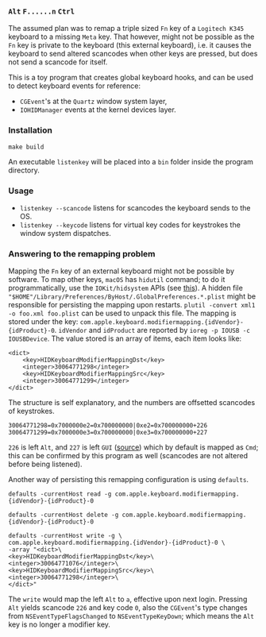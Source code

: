 
### `Alt` `F......n` `Ctrl`

The assumed plan was to remap a triple sized `Fn` key of a `Logitech K345` keyboard to a missing `Meta` key.
That however, might not be possible as the `Fn` key is private to the keyboard (this external keyboard), i.e. it causes the keyboard to send altered scancodes when other keys are pressed, but does not send a scancode for itself.

This is a toy program that creates global keyboard hooks, and can be used to detect keyboard events for reference:
  
  * `CGEvent`'s at the `Quartz` window system layer,
  * `IOHIDManager` events at the kernel devices layer.

### Installation

```
make build
```
An executable `listenkey` will be placed into a `bin` folder inside the program directory.

### Usage

* `listenkey --scancode` listens for scancodes the keyboard sends to the OS.
* `listenkey --keycode` listens for virtual key codes for keystrokes the window system dispatches.

### Answering to the remapping problem

Mapping the `Fn` key of an external keyboard might not be possible by software.
To map other keys, `macOS` has `hidutil` command;
to do it programmatically, use the `IOKit/hidsystem` APIs (see [this](https://developer.apple.com/library/content/technotes/tn2450/_index.html)).
A hidden file `"$HOME"/Library/Preferences/ByHost/.GlobalPreferences.*.plist`
might be responsible for persisting the mapping upon restarts.
`plutil -convert xml1 -o foo.xml foo.plist` can be used to unpack this file.
The mapping is stored under the key: `com.apple.keyboard.modifiermapping.{idVendor}-{idProduct}-0`.
`idVendor` and `idProduct` are reported by `ioreg -p IOUSB -c IOUSBDevice`.
The value stored is an array of items, each item looks like:

```
<dict>
    <key>HIDKeyboardModifierMappingDst</key>
    <integer>30064771298</integer>
    <key>HIDKeyboardModifierMappingSrc</key>
    <integer>30064771299</integer>
</dict>
```
The structure is self explanatory, and the numbers are offsetted scancodes of keystrokes.

```
30064771298=0x7000000e2=0x700000000|0xe2=0x700000000+226
30064771299=0x7000000e3=0x700000000|0xe3=0x700000000+227
```
`226` is left `Alt`, and `227` is left `GUI` ([source](http://www.freebsddiary.org/APC/usb_hid_usages.php)) which by default is mapped as `Cmd`;
this can be confirmed by this program as well (scancodes are not altered before being listened).

Another way of persisting this remapping configuration is using `defaults`.

```
defaults -currentHost read -g com.apple.keyboard.modifiermapping.{idVendor}-{idProduct}-0

defaults -currentHost delete -g com.apple.keyboard.modifiermapping.{idVendor}-{idProduct}-0

defaults -currentHost write -g \
com.apple.keyboard.modifiermapping.{idVendor}-{idProduct}-0 \
-array "<dict>\
<key>HIDKeyboardModifierMappingDst</key>\
<integer>30064771076</integer>\
<key>HIDKeyboardModifierMappingSrc</key>\
<integer>30064771298</integer>\
</dict>"
```
The `write` would map the left `Alt` to `a`, effective upon next login.
Pressing `Alt` yields scancode `226` and key code `0`,
also the `CGEvent`'s type changes from `NSEventTypeFlagsChanged` to `NSEventTypeKeyDown`;
which means the `Alt` key is no longer a modifier key.












